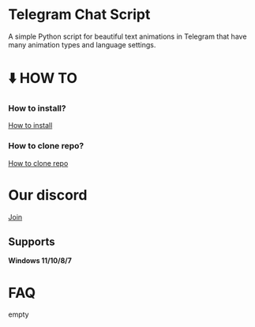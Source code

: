 # Telegram Chat Script
A simple Python script for beautiful text animations in Telegram that have many animation types and language settings.


# :arrow_down: HOW TO
   ### How to install?
   [How to install](how_to.md)

   ### How to clone repo?
   [How to clone repo](How_to_clone_repo.md)
   
# Our discord
[Join](https://discord.gg/7YcpGBYAYy)   
   
## Supports
**Windows 11/10/8/7**


# FAQ
   empty
